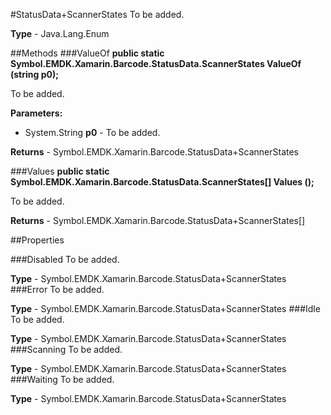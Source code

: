 #StatusData+ScannerStates
To be added.

**Type** - Java.Lang.Enum

##Methods
###ValueOf
**public static Symbol.EMDK.Xamarin.Barcode.StatusData.ScannerStates ValueOf (string p0);**

To be added.

**Parameters:** 

* System.String **p0** - To be added.

**Returns** - Symbol.EMDK.Xamarin.Barcode.StatusData+ScannerStates

###Values
**public static Symbol.EMDK.Xamarin.Barcode.StatusData.ScannerStates[] Values ();**

To be added.


**Returns** - Symbol.EMDK.Xamarin.Barcode.StatusData+ScannerStates[]

##Properties

###Disabled
To be added.

**Type** - Symbol.EMDK.Xamarin.Barcode.StatusData+ScannerStates
###Error
To be added.

**Type** - Symbol.EMDK.Xamarin.Barcode.StatusData+ScannerStates
###Idle
To be added.

**Type** - Symbol.EMDK.Xamarin.Barcode.StatusData+ScannerStates
###Scanning
To be added.

**Type** - Symbol.EMDK.Xamarin.Barcode.StatusData+ScannerStates
###Waiting
To be added.

**Type** - Symbol.EMDK.Xamarin.Barcode.StatusData+ScannerStates


